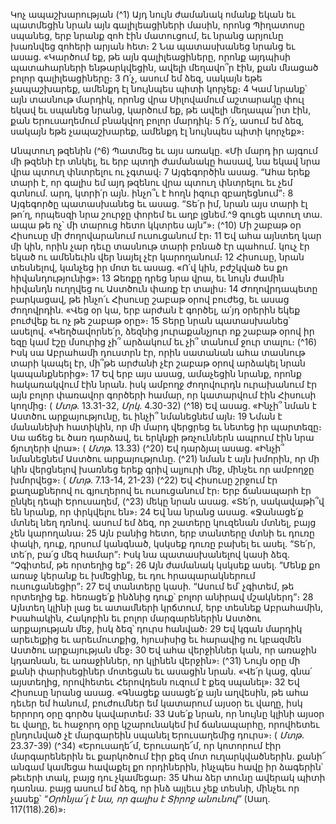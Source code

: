 
Կոչ ապաշխարության
(^1) Այդ նույն ժամանակ ոմանք եկան եւ պատմեցին նրան այն գալիլեացիների մասին, որոնց Պիղատոսը սպանեց, երբ
նրանք զոհ էին մատուցում, եւ նրանց արյունը խառնվեց զոհերի արյան հետ։ 2 Նա պատասխանեց նրանց եւ ասաց.
«Կարծում եք, թե այն գալիլեացիները, որոնք այդպիսի պատահարների ենթարկվեցին, ավելի մեղավո՞ր էին, քան
մնացած բոլոր գալիլեացիները։ 3 Ո՛չ, ասում եմ ձեզ, սակայն եթե չապաշխարեք, ամենքդ էլ նույնպես պիտի կորչեք։ 4 Կամ
նրանք՝ այն տասնութ մարդիկ, որոնց վրա Սիլովամում աշտարակը փուլ եկավ եւ սպանեց նրանց, կարծում եք, թե ավելի
մեղապա՞րտ էին, քան Երուսաղեմում բնակվող բոլոր մարդիկ։ 5 Ո՛չ, ասում եմ ձեզ, սակայն եթե չապաշխարեք, ամենքդ
էլ նույնպես պիտի կորչեք»։


Անպտուղ թզենին
(^6) Պատմեց եւ այս առակը. «Մի մարդ իր այգում մի թզենի էր տնկել, եւ երբ պտղի ժամանակը հասավ, նա եկավ նրա
վրա պտուղ փնտրելու ու չգտավ։ 7 Այգեգործին ասաց. “Ահա երեք տարի է, որ գալիս եմ այդ թզենու վրա պտուղ
փնտրելու եւ չեմ գտնում. արդ, կտրի՛ր այն. ինչո՞ւ է հողն իզուր զբաղեցնում”։ 8 Այգեգործը պատասխանեց եւ ասաց. “Տե՛ր
իմ, նրան այս տարի էլ թո՛ղ, որպեսզի նրա շուրջը փորեմ եւ աղբ լցնեմ.^9 գուցե պտուղ տա. ապա թե ոչ՝ մի տարուց հետո
կկտրես այն”»։
(^10) Մի շաբաթ օր Հիսուսը մի ժողովարանում ուսուցանում էր։ 11 Եվ ահա այնտեղ կար մի կին, որին չար դեւը տասնութ
տարի բռնած էր պահում. կուչ էր եկած ու ամենեւին վեր նայել չէր կարողանում։ 12 Հիսուսը, նրան տեսնելով, կանչեց իր
մոտ եւ ասաց. «Ո՛վ կին, բժշկված ես քո հիվանդությունից»։ 13 Ձեռքը դրեց նրա վրա, եւ նույն ժամին հիվանդն ուղղվեց ու
Աստծուն փառք էր տալիս։ 14 Ժողովրդապետը բարկացավ, թե ինչո՛ւ Հիսուսը շաբաթ օրով բուժեց, եւ ասաց ժողովրդին.
«Վեց օր կա, երբ արժան է գործել, ա՛յդ օրերին եկեք բուժվեք եւ ոչ թե շաբաթ օրը»։ 15 Տերը նրան պատասխանեց՝ ասելով.
«Կեղծավորնե՛ր, ձեզնից յուրաքանչյուր ոք շաբաթ օրով իր եզը կամ էշը մսուրից չի՞ արձակում եւ չի՞ տանում ջուր տալու։
(^16) Իսկ սա Աբրահամի դուստրն էր, որին սատանան ահա տասնութ տարի կապել էր, մի՞թե արժանի չէր շաբաթ օրով
արձակել նրան կապանքներից»։ 17 Եվ երբ այս ասաց, ամաչեցին նրանք, որոնք հակառակվում էին նրան. իսկ ամբողջ
ժողովուրդն ուրախանում էր այն բոլոր փառավոր գործերի համար, որ կատարվում էին Հիսուսի կողմից։
( _Մտթ_. 13.31-32, _Մրկ_. 4.30-32)
(^18) Եվ ասաց. «Ինչի՞ նման է Աստծու արքայությունը, եւ ինչի՞ նմանեցնեմ այն։ 19 Նման է մանանեխի հատիկին, որ մի
մարդ վերցրեց եւ նետեց իր պարտեզը։ Սա աճեց եւ ծառ դարձավ, եւ երկնքի թռչուններն ապրում էին նրա ճյուղերի վրա»։
( _Մտթ_. 13.33)
(^20) Եվ դարձյալ ասաց. «Ինչի՞ նմանեցնեմ Աստծու արքայությունը. (^21) նման է այն խմորին, որ մի կին վերցնելով
խառնեց երեք գրիվ ալյուրի մեջ, մինչեւ որ ամբողջը խմորվեց»։
( _Մտթ_. 7.13-14, 21-23)
(^22) Եվ Հիսուսը շրջում էր քաղաքներով ու գյուղերով եւ ուսուցանում էր։ Երբ ճանապարհ էր ընկել դեպի Երուսաղեմ,
(^23) մեկը նրան ասաց. «Տե՛ր, սակավաթի՞վ են նրանք, որ փրկվելու են»։ 24 Եվ նա նրանց ասաց. «Ջանացե՛ք մտնել նեղ
դռնով. ասում եմ ձեզ, որ շատերը կուզենան մտնել, բայց չեն կարողանա։ 25 Այն բանից հետո, երբ տանտերը մտնի եւ
դուռը փակի, դուք, դրսում կանգնած, կսկսեք դուռը բախել եւ ասել. “Տե՛ր, տե՛ր, բա՛ց մեզ համար”։ Իսկ նա
պատասխանելով կասի ձեզ. “Չգիտեմ, թե որտեղից եք”։ 26 Այն ժամանակ կսկսեք ասել. “Մենք քո առաջ կերանք եւ
խմեցինք, եւ դու հրապարակներում ուսուցանեցիր”։ 27 Եվ տանտերը կասի. “Ասում եմ՝ չգիտեմ, թե որտեղից եք.
հեռացե՛ք ինձնից դուք՝ բոլոր անիրավ մշակներդ”։ 28 Այնտեղ կլինի լաց եւ ատամների կրճտում, երբ տեսնեք Աբրահամին,
Իսահակին, Հակոբին եւ բոլոր մարգարեներին Աստծու արքայության մեջ, իսկ ձեզ՝ դուրս հանված։ 29 Եվ կգան մարդիկ
արեւելքից եւ արեւմուտքից, հյուսիսից եւ հարավից ու կբազմեն Աստծու արքայության մեջ։ 30 Եվ ահա վերջիններ կան, որ
առաջին կդառնան, եւ առաջիններ, որ կլինեն վերջին»։
(^31) Նույն օրը մի քանի փարիսեցիներ մոտեցան եւ ասացին նրան. «Վե՛ր կաց, գնա՛ այստեղից, որովհետեւ Հերովդեսն
ուզում է քեզ սպանել»։ 32 Եվ Հիսուսը նրանց ասաց. «Գնացեք ասացե՛ք այն աղվեսին, թե ահա դեւեր եմ հանում,
բուժումներ եմ կատարում այսօր եւ վաղը, իսկ երրորդ օրը գործս կավարտեմ։ 33 Ասե՛ք նրան, որ նույնը կլինի այսօր եւ
վաղը, եւ հաջորդ օրը կշարունակեմ իմ ճանապարհը, որովհետեւ ընդունված չէ մարգարեին սպանել Երուսաղեմից
դուրս»։
( _Մտթ_. 23.37-39)
(^34) «Երուսաղե՜մ, Երուսաղե՜մ, որ կոտորում էիր մարգարեներին եւ քարկոծում էիր քեզ մոտ ուղարկվածներին. քանի՜
անգամ կամեցա հավաքել քո որդիներին, ինչպես հավը իր ձագերին՝ թեւերի տակ, բայց դու չկամեցար։ 35 Ահա ձեր տունը
ավերակ պիտի դառնա. բայց ասում եմ ձեզ, որ ինձ այլեւս չեք տեսնի, մինչեւ որ չասեք՝ _“Օրհնյա՜լ է նա, որ գալիս է Տիրոջ
անունով”_ (Սաղ. 117(118).26)»։
